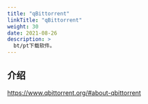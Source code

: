 ```yaml
---
title: "qBittorrent"
linkTitle: "qBittorrent"
weight: 30
date: 2021-08-26
description: >
  bt/pt下载软件。
---
```


## 介绍

https://www.qbittorrent.org/#about-qbittorrent


